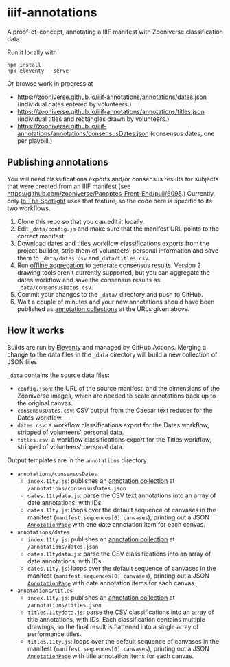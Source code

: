 # iiif-annotations
A proof-of-concept, annotating a IIIF manifest with Zooniverse classification data.

Run it locally with
```
npm install
npx eleventy --serve
```

Or browse work in progress at
- https://zooniverse.github.io/iiif-annotations/annotations/dates.json (individual dates entered by volunteers.)
- https://zooniverse.github.io/iiif-annotations/annotations/titles.json (individual titles and rectangles drawn by volunteers.)
- https://zooniverse.github.io/iiif-annotations/annotations/consensusDates.json (consensus dates, one per playbill.)

## Publishing annotations

You will need classifications exports and/or consensus results for subjects that were created from an IIIF manifest (see https://github.com/zooniverse/Panoptes-Front-End/pull/6095.) Currently, only [In The Spotlight](https://frontend.preview.zooniverse.org/projects/bldigital/in-the-spotlight) uses that feature, so the code here is specific to its two workflows.

1. Clone this repo so that you can edit it locally.
2. Edit `_data/config.js` and make sure that the manifest URL points to the correct manifest.
3. Download dates and titles workflow classifications exports from the project builder, strip them of volunteers' personal information and save them to `_data/dates.csv` and`_data/titles.csv`.
4. Run [offline aggregation](https://aggregation-caesar.zooniverse.org/README.html#installing-for-offline-use) to generate consensus results. Version 2 drawing tools aren't currently supported, but you can aggregate the dates workflow and save the consensus results as `_data/consensusDates.csv`.
5. Commit your changes to the `_data/` directory and push to GitHub.
6. Wait a couple of minutes and your new annotations should have been published as [annotation collections](https://iiif.io/api/presentation/3.0/#58-annotation-collection) at the URLs given above.

## How it works

Builds are run by [Eleventy](https://1ty.dev) and managed by GitHub Actions. Merging a change to the data files in the `_data` directory will build a new collection of JSON files.

`_data` contains the source data files:
- `config.json`: the URL of the source manifest, and the dimensions of the Zooniverse images, which are needed to scale annotations back up to the original canvas.
- `consensusDates.csv`: CSV output from the Caesar text reducer for the Dates workflow.
- `dates.csv`: a workflow classifications export for the Dates workflow, stripped of volunteers' personal data.
- `titles.csv`: a workflow classifications export for the Titles workflow, stripped of volunteers' personal data.

Output templates are in the `annotations` directory:
- `annotations/consensusDates`
  - `index.11ty.js`: publishes an [annotation collection](https://iiif.io/api/presentation/3.0/#58-annotation-collection) at `/annotations/consensusDates.json`
  - `dates.11tydata.js`: parse the CSV text annotations into an array of date annotations, with IDs.
  - `dates.11ty.js`: loops over the default sequence of canvases in the manifest (`manifest.sequences[0].canvases`), printing out a JSON [`AnnotationPage`](https://iiif.io/api/presentation/3.0/#55-annotation-page) with one date annotation item for each canvas.
- `annotations/dates`
  - `index.11ty.js`: publishes an [annotation collection](https://iiif.io/api/presentation/3.0/#58-annotation-collection) at `/annotations/dates.json`
  - `dates.11tydata.js`: parse the CSV classifications into an array of date annotations, with IDs.
  - `dates.11ty.js`: loops over the default sequence of canvases in the manifest (`manifest.sequences[0].canvases`), printing out a JSON [`AnnotationPage`](https://iiif.io/api/presentation/3.0/#55-annotation-page) with date annotation items for each canvas.
- `annotations/titles`
  - `index.11ty.js`: publishes an [annotation collection](https://iiif.io/api/presentation/3.0/#58-annotation-collection) at `/annotations/titles.json`
  - `titles.11tydata.js`: parse the CSV classifications into an array of title annotations, with IDs. Each classification contains multiple drawings, so the final result is flattened into a single array of performance titles.
  - `titles.11ty.js`: loops over the default sequence of canvases in the manifest (`manifest.sequences[0].canvases`), printing out a JSON [`AnnotationPage`](https://iiif.io/api/presentation/3.0/#55-annotation-page) with title annotation items for each canvas.
